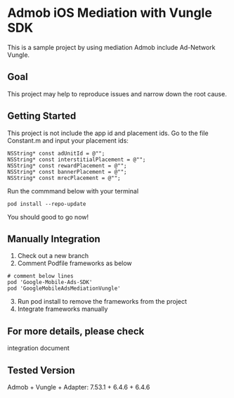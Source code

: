 
# Admob iOS Mediation with Vungle SDK
This is a sample project by using mediation Admob include Ad-Network Vungle.

## Goal
This project may help to reproduce issues and narrow down the root cause.

## Getting Started
This project is not include the app id and placement ids.
Go to the file Constant.m and input your placement ids:
```
NSString* const adUnitId = @"";
NSString* const interstitialPlacement = @"";
NSString* const rewardPlacement = @"";
NSString* const bannerPlacement = @"";
NSString* const mrecPlacement = @"";
```
Run the commmand below with your terminal
```
pod install --repo-update
```

You should good to go now!

## Manually Integration
1. Check out a new branch
2. Comment Podfile frameworks as below
```
# comment below lines
pod 'Google-Mobile-Ads-SDK'
pod 'GoogleMobileAdsMediationVungle'
```
3. Run pod install to remove the frameworks from the project
4. Integrate frameworks manually

## For more details, please check 
integration document


## Tested Version
Admob + Vungle + Adapter:
7.53.1 + 6.4.6 + 6.4.6

